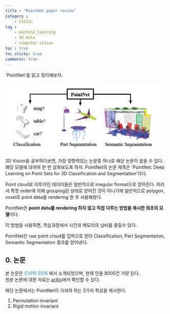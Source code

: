 ```yaml
---
title : "PointNet paper review"
category :
    - CS231n
tag :
    - machine_learning
    - 3D data
    - computer vision
toc : true
toc_sticky: true
comments: true
---
```

'PointNet'을 읽고 정리해보자.  

![](/assets/image/2022-05-02-23-08-43.png)

3D Vision을 공부하다보면, 가장 영향력있는 논문중 하나로 해당 논문이 꼽을 수 있다.  해당 모델에 대하여 한 번 살펴보도록 하자. 
PointNet의 논문 제목은 'PointNet: Deep Learning on Point Sets for 3D Classification and Segmentation'이다. 

Point cloud로 이루어진 데이터들은 일반적으로 irregular format으로 얻어진다. 따라서 특정 order에 의해 grouping된 상태로 얻어진 것이 아니기에 일반적으로 polygon, voxel로 point data를 rendering 한 후 사용해왔다. 

PointNet은 **point data를 rendering 하지 않고 직접 다루는 방법을 제시한 최초의 모델**이다. 

이 방법을 사용하면, 학습과정에서 시간과 메모리의 낭비를 줄일수 있다. 

PointNet은 raw point cloud를 입력으로 받아 Classification, Part Segmentation, Semantic Segmentation 결과를 얻어낸다.  


## 0. 논문 
본 논문은 <font color='#1E90FF'> CVPR 2016 </font>에서 소개되었으며, 현재 인용 8000건 가량 된다.  
원본 논문에 대한 자료는 [arXiv](https://arxiv.org/abs/1512.03385)에서 확인할 수 있다.  



해당 논문에서는 PointNet이 가져야 하는 2가지 특성을 제시한다. 


1. Permutation invariant
2. Rigid motion invariant





